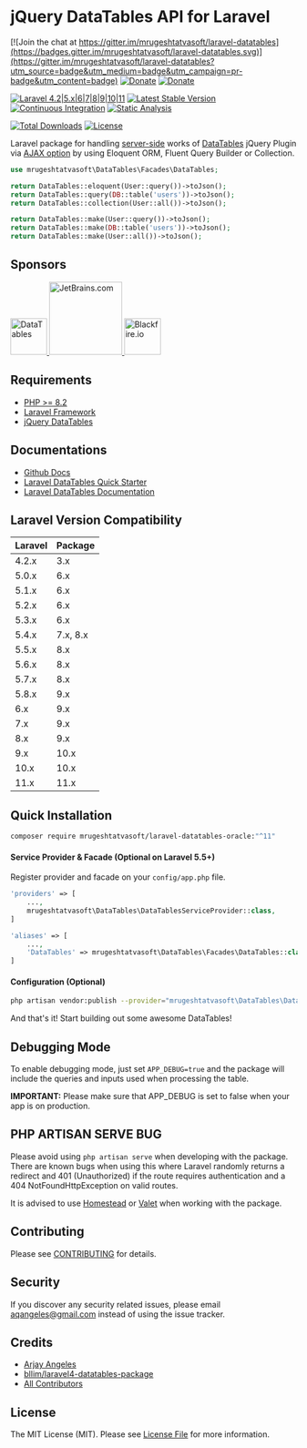 # jQuery DataTables API for Laravel

[![Join the chat at https://gitter.im/mrugeshtatvasoft/laravel-datatables](https://badges.gitter.im/mrugeshtatvasoft/laravel-datatables.svg)](https://gitter.im/mrugeshtatvasoft/laravel-datatables?utm_source=badge&utm_medium=badge&utm_campaign=pr-badge&utm_content=badge)
[![Donate](https://img.shields.io/badge/donate-paypal-blue.svg)](https://www.paypal.me/mrugeshtatvasoft)
[![Donate](https://img.shields.io/badge/donate-patreon-blue.svg)](https://www.patreon.com/bePatron?u=4521203)

[![Laravel 4.2|5.x|6|7|8|9|10|11](https://img.shields.io/badge/Laravel-4.2|5.x|6|7|8|9|10|11-orange.svg)](http://laravel.com)
[![Latest Stable Version](https://img.shields.io/packagist/v/mrugeshtatvasoft/laravel-datatables-oracle.svg)](https://packagist.org/packages/mrugeshtatvasoft/laravel-datatables-oracle)
[![Continuous Integration](https://github.com/mrugeshtatvasoft/laravel-datatables/actions/workflows/continuous-integration.yml/badge.svg)](https://github.com/mrugeshtatvasoft/laravel-datatables/actions/workflows/continuous-integration.yml)
[![Static Analysis](https://github.com/mrugeshtatvasoft/laravel-datatables/actions/workflows/static-analysis.yml/badge.svg)](https://github.com/mrugeshtatvasoft/laravel-datatables/actions/workflows/static-analysis.yml)

[![Total Downloads](https://poser.pugx.org/mrugeshtatvasoft/laravel-datatables-oracle/downloads.png)](https://packagist.org/packages/mrugeshtatvasoft/laravel-datatables-oracle)
[![License](https://img.shields.io/github/license/mashape/apistatus.svg)](https://packagist.org/packages/mrugeshtatvasoft/laravel-datatables-oracle)

Laravel package for handling [server-side](https://www.datatables.net/manual/server-side) works of [DataTables](http://datatables.net) jQuery Plugin via [AJAX option](https://datatables.net/reference/option/ajax) by using Eloquent ORM, Fluent Query Builder or Collection.

```php
use mrugeshtatvasoft\DataTables\Facades\DataTables;

return DataTables::eloquent(User::query())->toJson();
return DataTables::query(DB::table('users'))->toJson();
return DataTables::collection(User::all())->toJson();

return DataTables::make(User::query())->toJson();
return DataTables::make(DB::table('users'))->toJson();
return DataTables::make(User::all())->toJson();
```

## Sponsors

<a href="https://editor.datatables.net?utm_source=laravel-datatables&utm_medium=github_readme&utm_campaign=logo">
    <img src="http://datatables.net/media/images/logo.png" alt="DataTables" height="64">
</a>

<a href="https://jb.gg/OpenSourceSupport">
    <img src="https://resources.jetbrains.com/storage/products/company/brand/logos/jb_beam.png" alt="JetBrains.com" height="128">
</a>

<a href="https://blackfire.io/docs/introduction?utm_source=laravel-datatables&utm_medium=github_readme&utm_campaign=logo">
    <img src="https://i.imgur.com/zR8rsqk.png" alt="Blackfire.io" height="64">
</a>



## Requirements
- [PHP >= 8.2](http://php.net/)
- [Laravel Framework](https://github.com/laravel/framework)
- [jQuery DataTables](http://datatables.net/)

## Documentations

- [Github Docs](https://github.com/mrugeshtatvasoft/laravel-datatables-docs)
- [Laravel DataTables Quick Starter](https://mrugeshtatvasoftbox.com/docs/laravel-datatables/master/quick-starter)
- [Laravel DataTables Documentation](https://mrugeshtatvasoftbox.com/docs/laravel-datatables)

## Laravel Version Compatibility

| Laravel | Package  |
|:--------|:---------|
| 4.2.x   | 3.x      |
| 5.0.x   | 6.x      |
| 5.1.x   | 6.x      |
| 5.2.x   | 6.x      |
| 5.3.x   | 6.x      |
| 5.4.x   | 7.x, 8.x |
| 5.5.x   | 8.x      |
| 5.6.x   | 8.x      |
| 5.7.x   | 8.x      |
| 5.8.x   | 9.x      |
| 6.x     | 9.x      |
| 7.x     | 9.x      |
| 8.x     | 9.x      |
| 9.x     | 10.x     |
| 10.x    | 10.x     |
| 11.x    | 11.x     |

## Quick Installation

```bash
composer require mrugeshtatvasoft/laravel-datatables-oracle:"^11"
```

#### Service Provider & Facade (Optional on Laravel 5.5+)

Register provider and facade on your `config/app.php` file.
```php
'providers' => [
    ...,
    mrugeshtatvasoft\DataTables\DataTablesServiceProvider::class,
]

'aliases' => [
    ...,
    'DataTables' => mrugeshtatvasoft\DataTables\Facades\DataTables::class,
]
```

#### Configuration (Optional)

```bash
php artisan vendor:publish --provider="mrugeshtatvasoft\DataTables\DataTablesServiceProvider"
```

And that's it! Start building out some awesome DataTables!

## Debugging Mode

To enable debugging mode, just set `APP_DEBUG=true` and the package will include the queries and inputs used when processing the table.

**IMPORTANT:** Please make sure that APP_DEBUG is set to false when your app is on production.

## PHP ARTISAN SERVE BUG

Please avoid using `php artisan serve` when developing with the package.
There are known bugs when using this where Laravel randomly returns a redirect and 401 (Unauthorized) if the route requires authentication and a 404 NotFoundHttpException on valid routes.

It is advised to use [Homestead](https://laravel.com/docs/5.4/homestead) or [Valet](https://laravel.com/docs/5.4/valet) when working with the package.

## Contributing

Please see [CONTRIBUTING](https://github.com/mrugeshtatvasoft/laravel-datatables/blob/master/.github/CONTRIBUTING.md) for details.

## Security

If you discover any security related issues, please email [aqangeles@gmail.com](mailto:aqangeles@gmail.com) instead of using the issue tracker.

## Credits

- [Arjay Angeles](https://github.com/mrugeshtatvasoft)
- [bllim/laravel4-datatables-package](https://github.com/bllim/laravel4-datatables-package)
- [All Contributors](https://github.com/mrugeshtatvasoft/laravel-datatables/graphs/contributors)

## License

The MIT License (MIT). Please see [License File](https://github.com/mrugeshtatvasoft/laravel-datatables/blob/master/LICENSE.md) for more information.
